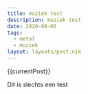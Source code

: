 ```yaml
---
title: muziek test
description: muziek test
date: 2020-08-05
tags:
  - metal
  - muziek
layout: layouts/post.njk
---
```


{{currentPost}}

<p>Dit is slechts een test</p>